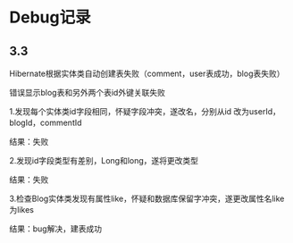 # Debug记录

## 3.3 

Hibernate根据实体类自动创建表失败（comment，user表成功，blog表失败）

错误显示blog表和另外两个表id外键关联失败

1.发现每个实体类id字段相同，怀疑字段冲突，遂改名，分别从id 改为userId，blogId，commentId

结果：失败

2.发现id字段类型有差别，Long和long，遂将更改类型

结果：失败

3.检查Blog实体类发现有属性like，怀疑和数据库保留字冲突，遂更改属性名like为likes

结果：bug解决，建表成功

